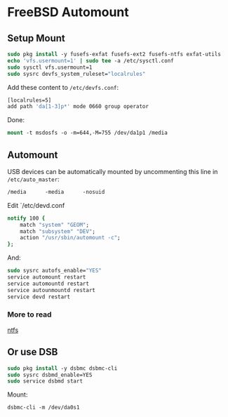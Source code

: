 # FreeBSD Automount
## Setup Mount
```tcsh
sudo pkg install -y fusefs-exfat fusefs-ext2 fusefs-ntfs exfat-utils
echo 'vfs.usermount=1' | sudo tee -a /etc/sysctl.conf
sudo sysctl vfs.usermount=1
sudo sysrc devfs_system_ruleset="localrules"
```
Add these content to `/etc/devfs.conf`:
```tcsh
[localrules=5]
add path 'da[1-3]p*' mode 0660 group operator
```
Done:
```tcsh
mount -t msdosfs -o -m=644,-M=755 /dev/da1p1 /media
```
## Automount
USB devices can be automatically mounted by uncommenting this line in `/etc/auto_master`:
```tcsh
/media		-media		-nosuid
```
Edit `/etc/devd.conf
```tcsh
notify 100 {
	match "system" "GEOM";
	match "subsystem" "DEV";
	action "/usr/sbin/automount -c";
};
```
And:
```tcsh
sudo sysrc autofs_enable="YES"
service automount restart
service automountd restart
service autounmountd restart
service devd restart
```

### More to read
[ntfs](https://kflu.github.io/2018/02/03/2018-02-03-freebsd-ntfs/)

## Or use DSB
```tcsh
sudo pkg install -y dsbmc dsbmc-cli
sudo sysrc dsbmd_enable=YES
sudo service dsbmd start
```
Mount:
```tcsh
dsbmc-cli -m /dev/da0s1
```
